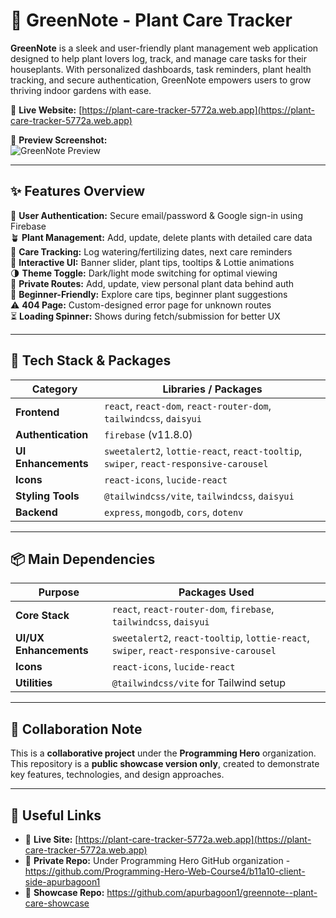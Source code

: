 # 🌿 GreenNote - Plant Care Tracker

**GreenNote** is a sleek and user-friendly plant management web application designed to help plant lovers log, track, and manage care tasks for their houseplants. With personalized dashboards, task reminders, plant health tracking, and secure authentication, GreenNote empowers users to grow thriving indoor gardens with ease.

🔗 **Live Website:** [https://plant-care-tracker-5772a.web.app](https://plant-care-tracker-5772a.web.app)

📸 **Preview Screenshot:**  
![GreenNote Preview](https://i.ibb.co/qMFKjDrG/Screenshot-2025-06-25-135233.png) 

---

## ✨ Features Overview

🔐 **User Authentication:** Secure email/password & Google sign-in using Firebase  
🪴 **Plant Management:** Add, update, delete plants with detailed care data  
📆 **Care Tracking:** Log watering/fertilizing dates, next care reminders  
🎨 **Interactive UI:** Banner slider, plant tips, tooltips & Lottie animations  
🌗 **Theme Toggle:** Dark/light mode switching for optimal viewing  
🧾 **Private Routes:** Add, update, view personal plant data behind auth  
🧠 **Beginner-Friendly:** Explore care tips, beginner plant suggestions  
⚠️ **404 Page:** Custom-designed error page for unknown routes  
⏳ **Loading Spinner:** Shows during fetch/submission for better UX

---

## 🧰 Tech Stack & Packages

| Category             | Libraries / Packages                                                                 |
|----------------------|---------------------------------------------------------------------------------------|
| **Frontend**          | `react`, `react-dom`, `react-router-dom`, `tailwindcss`, `daisyui`                  |
| **Authentication**    | `firebase` (v11.8.0)                                                                 |
| **UI Enhancements**   | `sweetalert2`, `lottie-react`, `react-tooltip`, `swiper`, `react-responsive-carousel` |
| **Icons**             | `react-icons`, `lucide-react`                                                       |
| **Styling Tools**     | `@tailwindcss/vite`, `tailwindcss`, `daisyui`                                       |
| **Backend**           | `express`, `mongodb`, `cors`, `dotenv`                                              |

---

## 📦 Main Dependencies

| Purpose               | Packages Used                                                                 |
|------------------------|------------------------------------------------------------------------------|
| **Core Stack**         | `react`, `react-router-dom`, `firebase`, `tailwindcss`, `daisyui`             |
| **UI/UX Enhancements** | `sweetalert2`, `react-tooltip`, `lottie-react`, `swiper`, `react-responsive-carousel` |
| **Icons**              | `react-icons`, `lucide-react`                                                 |
| **Utilities**          | `@tailwindcss/vite` for Tailwind setup                                        |

---

## 🤝 Collaboration Note

This is a **collaborative project** under the **Programming Hero** organization.  
This repository is a **public showcase version only**, created to demonstrate key features, technologies, and design approaches.

---

## 🔗 Useful Links

- 🔴 **Live Site:** [https://plant-care-tracker-5772a.web.app](https://plant-care-tracker-5772a.web.app)  
- 📁 **Private Repo:** Under Programming Hero GitHub organization - https://github.com/Programming-Hero-Web-Course4/b11a10-client-side-apurbagoon1
- 📝 **Showcase Repo:** https://github.com/apurbagoon1/greennote--plant-care-showcase

